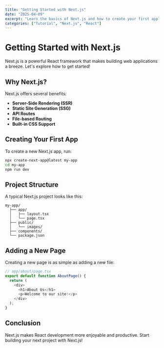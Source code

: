 ```yaml
---
title: "Getting Started with Next.js"
date: "2025-04-09"
excerpt: "Learn the basics of Next.js and how to create your first application with this powerful React framework."
categories: ["Tutorial", "Next.js", "React"]
---
```


# Getting Started with Next.js

Next.js is a powerful React framework that makes building web applications a breeze. Let's explore how to get started!

## Why Next.js?

Next.js offers several benefits:

- **Server-Side Rendering (SSR)**
- **Static Site Generation (SSG)**
- **API Routes**
- **File-based Routing**
- **Built-in CSS Support**

## Creating Your First App

To create a new Next.js app, run:

```bash
npx create-next-app@latest my-app
cd my-app
npm run dev
```

## Project Structure

A typical Next.js project looks like this:

```
my-app/
  ├── app/
  │   ├── layout.tsx
  │   └── page.tsx
  ├── public/
  │   └── images/
  ├── components/
  └── package.json
```

## Adding a New Page

Creating a new page is as simple as adding a new file:

```typescript
// app/about/page.tsx
export default function AboutPage() {
  return (
    <div>
      <h1>About Us</h1>
      <p>Welcome to our site!</p>
    </div>
  );
}
```

## Conclusion

Next.js makes React development more enjoyable and productive. Start building your next project with Next.js!
